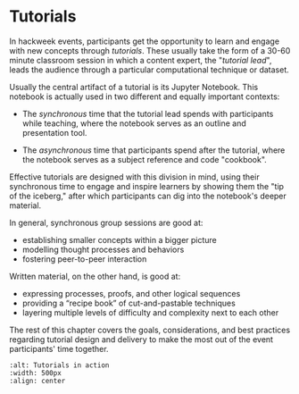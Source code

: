 # Tutorials

In hackweek events, participants get the opportunity to learn and engage with new concepts through *tutorials*. 
These usually take the form of a 30-60 minute classroom session in which a content expert, the "*tutorial lead*",
 leads the audience through a particular computational technique or dataset. 

Usually the central artifact of a tutorial is its Jupyter Notebook. This notebook is actually used in two 
different and equally important contexts:

- The *synchronous* time that the tutorial lead spends with participants while teaching, where the notebook 
serves as an outline and presentation tool.

- The *asynchronous* time that participants spend after the tutorial, where the notebook serves as 
a subject reference and code "cookbook".

Effective tutorials are designed with this division in mind, using their synchronous time to engage
and inspire learners by showing them the "tip of the iceberg," after which participants can dig into
the notebook's deeper material.

In general, synchronous group sessions are good at:
- establishing smaller concepts within a bigger picture 
- modelling thought processes and behaviors
- fostering peer-to-peer interaction


Written material, on the other hand, is good at:
- expressing processes, proofs, and other logical sequences
- providing a “recipe book” of cut-and-pastable techniques
- layering multiple levels of difficulty and complexity next to each other


The rest of this chapter covers the goals, considerations, and best practices regarding tutorial design and delivery to make the most out of the event participants' time together.

```{image} ../images/tutorials.png
:alt: Tutorials in action
:width: 500px
:align: center
```
